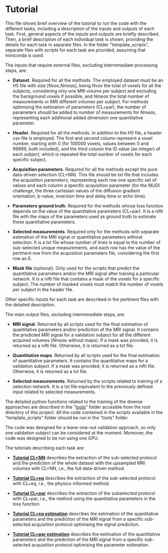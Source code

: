 # Tutorial

This file shows brief overview of the tutorial to run the code with the different tasks, including a description of the inputs and outputs of each task. First, general aspects of the inputs and outputs are briefly described. Then, a brief description of each individual task is shown, providing the details for each task in separate files. In the folder "template_scripts", separate files with scripts for each task are provided, assuming that miniconda is used.

The inputs that require external files, excluding intermmediate processing steps, are:

* **Dataset**. Required for all the methods. The employed dataset must be an H5 file with size *[Nvox,Nmeas]*, being *Nvox* the total of voxels for all the subjects, considering only one MRI volume per subject and excluding the background voxels if possible, and *Nmeas* the total number of measurements or MRI different volumes per subject. For methods optimising the estimation of parameters (CL+par), the number of parameters should be added to number of measurements for *Nmeas*, representing each additional added dimension one quantitative parameter. 

* **Header**. Required for all the methods. In addition to the H5 file, a header csv file is employed. The first and second column represent a voxel number, starting with 0 (for 100000 voxels, values between 0 and 99999, both included), and the third column the ID value (an integer) of each subject, which is repeated the total number of voxels for each specific subject.

* **Acquisition parameters**. Required for all the methods except the pure data-driven selection (CL+NN). This file should be txt file that includes the acquisition parameters, representing each row one specific set of values and each column a specific acquisition parameter (for the MUDI challenge, the three cartesian values of the diffusion gradient orientation, b-value, inversion time and delay time or echo time).

* **Parameters ground truth**. Required for the methods whose loss function depends on the value of the quantitative parameters (CL+par). It is a nifti file with the maps of the parameters used as ground truth to estimate these quantitative parameters.

* **Selected measurements**. Required only for the methods with separate estimation of the MRI signal or quantitative parameters without selection. It is a txt file whose number of lines is equal to the number of sub-selected unique measurements, and each row has the value of the pertinent row from the acquisition parameters file, considering the first row as 0.

* **Mask file** (optional). Only used for the scripts that predict the quantitative parameters and/or the MRI signal after training a particular network. It is a nifti file that contains a mask of the voxels for a specific subject. The number of masked voxels must match the number of voxels per subject in the header file.

Other specific inputs for each task are described in the pertinent files with the detailed description.

The main output files, excluding intermmediate steps, are:

* **MRI signal**. Returned by all scripts used for the final estimation of quantitative parameters and/or prediction of the MRI signal. It contains the predicted MRI signal for a validation subject for all the different acquired volumes (*Nmeas* without maps). If a mask was provided, it is returned as a nifti file. Otherwise, it is returned as a txt file.

* **Quantitative maps**. Returned by all scripts used for the final estimation of quantitative parameters. It contains the quantitative maps for a validation subject. If a mask was provided, it is returned as a nifti file. Otherwise, it is returned as a txt file.

* **Selected measurements**. Returned by the scripts related to training of a selection network. It is a txt file equivalent to the previously defined input related to selected measurements.

The detailed python functions related to the training of the diverse approaches are described in the "[tools](https://github.com/aplanchu/ZEBRA-CA/tree/main/tools/README.md)" folder accesible from the root directory of this project. All the code contained in the scripts available in the "template_scripts" folder should be run in the "tools" folder.
 
The code was designed for a leave-one-out validation approach, so only one validation subject can be considered at the moment. Moreover, the code was designed to be run using one GPU.

The tutorials describing each task are:

* [**Tutorial CL+NN**](https://github.com/aplanchu/ZEBRA-CA/tree/main/tutorials/tutorial_clnn.md) describes the extraction of the sub-selected protocol and the prediction of the whole dataset with the upsampled MRI volumes with CL+NN, i.e., the full data-driven method.

* [**Tutorial CL+eq**](https://github.com/aplanchu/ZEBRA-CA/tree/main/tutorials/tutorial_cleq.md) describes the extraction of the sub-selected protocol with CL+eq, i.e., the physics-informed method.

* [**Tutorial CL+par**](https://github.com/aplanchu/ZEBRA-CA/tree/main/tutorials/tutorial_clpar.md) describes the extraction of the subselected protocol with CL+par, i.e., the method using the quantitative parameters in the loss function.

* [**Tutorial CL+eq estimation**](https://github.com/aplanchu/ZEBRA-CA/tree/main/tutorials/tutorial_cleq_onlyest.md) describes the estimation of the quantitative parameters and the prediction of the MRI signal from a specific sub-selected acquisition protocol optimising the signal prediction.

* [**Tutorial CL+par estimation**](https://github.com/aplanchu/ZEBRA-CA/tree/main/tutorials/tutorial_clpar_onlyest.md) describes the estimation of the quantitative parameters and the prediction of the MRI signal from a specific sub-selected acquisition protocol optimising the parameter estimation.
